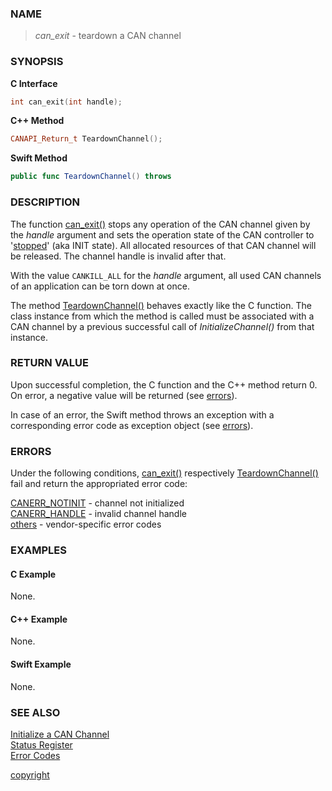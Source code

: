 ### NAME

> *can_exit* - teardown a CAN channel

### SYNOPSIS

<a id="can_exit"></a>
**C Interface**
```C
int can_exit(int handle);
```
<a id="teardownchannel"></a>
**C++ Method**
```C++
CANAPI_Return_t TeardownChannel();
```
<a id="func_teardownchannel"></a>
**Swift Method**
```Swift
public func TeardownChannel() throws
```

### DESCRIPTION

The function [can_exit()](#can_exit) stops any operation of the CAN channel given by the *handle* argument and sets the operation state of the CAN controller to '[stopped](/reference/status_register#status_bit_can_stopped)' (aka INIT state).
All allocated resources of that CAN channel will be released.
The channel handle is invalid after that.

With the value `CANKILL_ALL` for the *handle* argument, all used CAN channels of an application can be torn down at once.

The method [TeardownChannel()](#teardownchannel) behaves exactly like the C function.
The class instance from which the method is called must be associated with a CAN channel by a previous successful call of *InitializeChannel()* from that instance.

### RETURN VALUE

Upon successful completion, the C function and the C++ method return 0. On error, a negative value will be returned (see [errors](#errors)).

In case of an error, the Swift method throws an exception with a corresponding error code as exception object (see [errors](#errors)).

### ERRORS

Under the following conditions, [can_exit()](#can_exit) respectively [TeardownChannel()](#teardownchannel) fail and return the appropriated error code:

[CANERR_NOTINIT](/reference/error_codes#error_notinit) - channel not initialized \
[CANERR_HANDLE](/reference/error_codes#error_handle)   - invalid channel handle \
[others](/reference/error_codes#error_vendor)          - vendor-specific error codes

### EXAMPLES

#### C Example

None.

#### C++ Example

None.

#### Swift Example

None.

### SEE ALSO

[Initialize a CAN Channel](/reference/can_init#name) \
[Status Register](/reference/status_register#name) \
[Error Codes](/reference/error_codes#name)


[copyright](../copyright.md ':include')